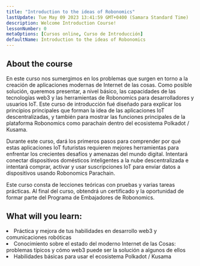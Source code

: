 ```yaml
---
title: "Introduction to the ideas of Robonomics"
lastUpdate: Tue May 09 2023 13:41:59 GMT+0400 (Samara Standard Time)
description: Welcome Introduction Course!
lessonNumber: 0
metaOptions: [Cursos online, Curso de Introducción]
defaultName: Introduction to the ideas of Robonomics
---
```


## About the course

En este curso nos sumergimos en los problemas que surgen en torno a la creación de aplicaciones modernas de Internet de las cosas. Como posible solución, queremos presentar, a nivel básico, las capacidades de las tecnologías web3 y las herramientas de Robonomics para desarrolladores y usuarios IoT. Este curso de introducción fué diseñado para explicar los principios principales que forman la idea de las aplicaciones IoT descentralizadas, y también para mostrar las funciones principales de la plataforma Robonomics como parachain dentro del ecosistema Polkadot / Kusama.

Durante este curso, dará los primeros pasos para comprender por qué estas aplicaciones IoT futuristas requieren mejores herramientas para enfrentar los crecientes desafíos y amenazas del mundo digital. Intentará conectar dispositivos domésticos inteligentes a la nube descentralizada e intentará comprar, activar y usar suscripciones IoT para enviar datos a dispositivos usando Robonomics Parachain.

Este curso consta de lecciones teóricas con pruebas y varias tareas prácticas. Al final del curso, obtendrá un certificado y la oportunidad de formar parte del Programa de Embajadores de Robonomics.


## What will you learn:

<List type="plus">
  <li>
    Práctica y mejora de tus habilidades en desarrollo web3 y comunicaciones robóticas
  </li>
  <li>
    Conocimiento sobre el estado del moderno Internet de las Cosas: problemas típicos y cómo web3 puede ser la solución a algunos de ellos
  </li>
   <li>
    Habilidades básicas para usar el ecosistema Polkadot / Kusama
  </li>
</List>